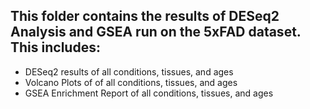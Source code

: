 ## This folder contains the results of DESeq2 Analysis and GSEA run on the 5xFAD dataset. This includes:

- DESeq2 results of all conditions, tissues, and ages
- Volcano Plots of of all conditions, tissues, and ages
- GSEA Enrichment Report of all conditions, tissues, and ages
